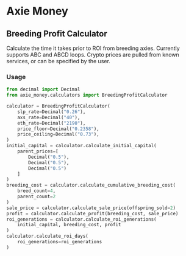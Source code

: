 # Axie Money

## Breeding Profit Calculator

Calculate the time it takes prior to ROI from breeding axies. Currently supports
ABC and ABCD loops. Crypto prices are pulled from known services, or can be
specified by the user.

### Usage 

```python
from decimal import Decimal
from axie_money.calculators import BreedingProfitCalculator

calculator = BreedingProfitCalculator(
	slp_rate=Decimal("0.26"),
	axs_rate=Decimal("40"),
	eth_rate=Decimal("2190"),
	price_floor=Decimal("0.2358"),
	price_ceiling=Decimal("0.73"),
)
initial_capital = calculator.calculate_initial_capital(
	parent_prices=[
		Decimal("0.5"),
		Decimal("0.5"),
		Decimal("0.5")
	]
)
breeding_cost = calculator.calculate_cumulative_breeding_cost(
	breed_count=4,
	parent_count=2
)
sale_price = calculator.calculate_sale_price(offspring_sold=2)
profit = calculator.calculate_profit(breeding_cost, sale_price)
roi_generations = calculator.calculate_roi_generations(
	initial_capital, breeding_cost, profit
)
calculator.calculate_roi_days(
	roi_generations=roi_generations
)
```